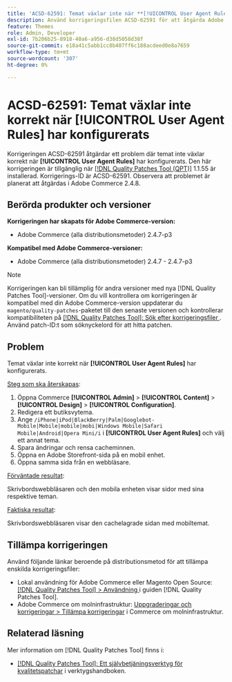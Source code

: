 ```yaml
---
title: 'ACSD-62591: Temat växlar inte när **[!UICONTROL User Agent Rules]** har konfigurerats'
description: Använd korrigeringsfilen ACSD-62591 för att åtgärda Adobe Commerce-problemet där temat inte växlar korrekt när **[!UICONTROL User Agent Rules]** är konfigurerat.
feature: Themes
role: Admin, Developer
exl-id: 7b206b25-8918-40a6-a956-d38d5058d38f
source-git-commit: e18a41c5abb1cc8b407ff6c188acdeed0e8a7659
workflow-type: tm+mt
source-wordcount: '307'
ht-degree: 0%

---
```


# ACSD-62591: Temat växlar inte korrekt när [!UICONTROL User Agent Rules] har konfigurerats

Korrigeringen ACSD-62591 åtgärdar ett problem där temat inte växlar korrekt när **[!UICONTROL User Agent Rules]** har konfigurerats. Den här korrigeringen är tillgänglig när [[!DNL Quality Patches Tool (QPT)]](/help/tools/quality-patches-tool/quality-patches-tool-to-self-serve-quality-patches.md) 1.1.55 är installerad. Korrigerings-ID är ACSD-62591. Observera att problemet är planerat att åtgärdas i Adobe Commerce 2.4.8.

## Berörda produkter och versioner

**Korrigeringen har skapats för Adobe Commerce-version:**
* Adobe Commerce (alla distributionsmetoder) 2.4.7-p3

**Kompatibel med Adobe Commerce-versioner:**
* Adobe Commerce (alla distributionsmetoder) 2.4.7 - 2.4.7-p3

>[!NOTE]
>
>Korrigeringen kan bli tillämplig för andra versioner med nya [!DNL Quality Patches Tool]-versioner. Om du vill kontrollera om korrigeringen är kompatibel med din Adobe Commerce-version uppdaterar du `magento/quality-patches`-paketet till den senaste versionen och kontrollerar kompatibiliteten på [[!DNL Quality Patches Tool]: Sök efter korrigeringsfiler ](https://experienceleague.adobe.com/tools/commerce-quality-patches/index.html). Använd patch-ID:t som söknyckelord för att hitta patchen.

## Problem

Temat växlar inte korrekt när **[!UICONTROL User Agent Rules]** har konfigurerats.

<u>Steg som ska återskapas</u>:

1. Öppna Commerce **[!UICONTROL Admin]** > **[!UICONTROL Content]** > **[!UICONTROL Design]** > **[!UICONTROL Configuration]**.
1. Redigera ett butiksvytema.
1. Ange `/iPhone|iPod|BlackBerry|Palm|Googlebot-Mobile|Mobile|mobile|mobi|Windows Mobile|Safari Mobile|Android|Opera Mini/i` i **[!UICONTROL User Agent Rules]** och välj ett annat tema.
1. Spara ändringar och rensa cacheminnen.
1. Öppna en Adobe Storefront-sida på en mobil enhet.
1. Öppna samma sida från en webbläsare.

<u>Förväntade resultat</u>:

Skrivbordswebbläsaren och den mobila enheten visar sidor med sina respektive teman.

<u>Faktiska resultat</u>:

Skrivbordswebbläsaren visar den cachelagrade sidan med mobiltemat.

## Tillämpa korrigeringen

Använd följande länkar beroende på distributionsmetod för att tillämpa enskilda korrigeringsfiler:

* Lokal användning för Adobe Commerce eller Magento Open Source: [[!DNL Quality Patches Tool] > Användning ](/help/tools/quality-patches-tool/usage.md) i guiden [!DNL Quality Patches Tool].
* Adobe Commerce om molninfrastruktur: [Uppgraderingar och korrigeringar > Tillämpa korrigeringar](https://experienceleague.adobe.com/docs/commerce-cloud-service/user-guide/develop/upgrade/apply-patches.html) i Commerce om molninfrastruktur.


## Relaterad läsning

Mer information om [!DNL Quality Patches Tool] finns i:

* [[!DNL Quality Patches Tool]: Ett självbetjäningsverktyg för kvalitetspatchar](/help/tools/quality-patches-tool/quality-patches-tool-to-self-serve-quality-patches.md) i verktygshandboken.

